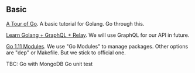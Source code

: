 
## Basic

[A Tour of Go](https://tour.golang.org/welcome/1). A basic tutorial for Golang. Go through this.

[Learn Golang + GraphQL + Relay](https://wehavefaces.net/learn-golang-graphql-relay-1-e59ea174a902). We will use GraphQL for our API in future.

[Go 1.11 Modules](https://github.com/golang/go/wiki/Modules). We use "Go Modules" to manage packages. Other options are "dep" or Makefile. But we stick to official one.

TBC:
Go with MongoDB
Go unit test
